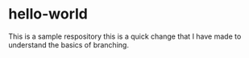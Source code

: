 # hello-world
This is a sample respository
this is a quick change that I have made to understand the basics of branching.
